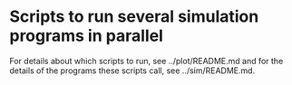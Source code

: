 # Scripts to run several simulation programs in parallel

For details about which scripts to run, see ../plot/README.md and for
the details of the programs these scripts call, see ../sim/README.md.
